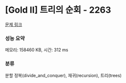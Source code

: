 # [Gold II] 트리의 순회 - 2263 

[문제 링크](https://www.acmicpc.net/problem/2263) 

### 성능 요약

메모리: 158460 KB, 시간: 312 ms

### 분류

분할 정복(divide_and_conquer), 재귀(recursion), 트리(trees)

